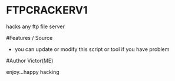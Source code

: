 # FTPCRACKERV1
hacks any ftp file server


#Features / Source 
- you can update or modify this script or tool if you have problem

#Author
Victor(ME)


enjoy...happy hacking
